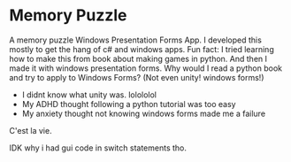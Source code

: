 # Memory Puzzle
A memory puzzle Windows Presentation Forms App. I developed this mostly to get the hang of c# and windows apps.
Fun fact: I tried learning how to make this from book about making games in python.
And then I made it with windows presentation forms.
Why would I read a python book and try to apply to Windows Forms? (Not even unity! windows forms!)
* I didnt know what unity was. lolololol
* My ADHD thought following a python tutorial was too easy
* My anxiety thought not knowing windows forms made me a failure


C'est la vie.


IDK why i had gui code in switch statements tho.
